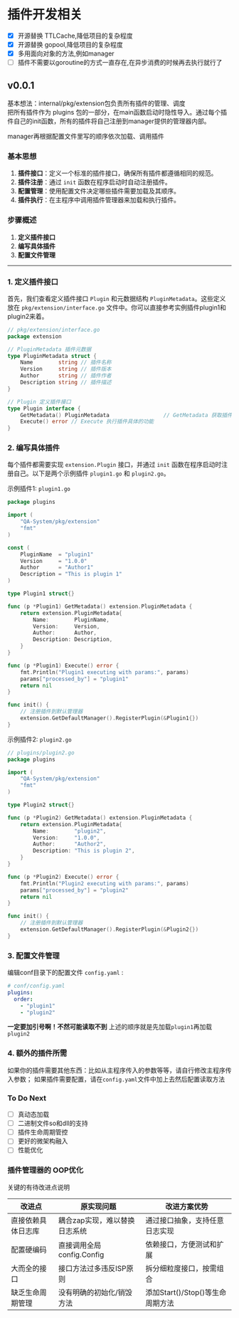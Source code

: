# 插件开发相关

- [x] 开源替换 TTLCache,降低项目的复杂程度
- [x] 开源替换 gopool,降低项目的复杂程度
- [x] 多用面向对象的方法,例如manager
- [ ] 插件不需要以goroutine的方式一直存在,在异步消费的时候再去执行就行了

## v0.0.1  

基本想法：internal/pkg/extension包负责所有插件的管理、调度  
把所有插件作为 plugins 包的一部分，在main函数启动时隐性导入。通过每个插件自己的init函数，所有的插件将自己注册到manager提供的管理器内部。

manager再根据配置文件里写的顺序依次加载、调用插件

### 基本思想

1. **插件接口**：定义一个标准的插件接口，确保所有插件都遵循相同的规范。
2. **插件注册**：通过 `init` 函数在程序启动时自动注册插件。
3. **配置管理**：使用配置文件决定哪些插件需要加载及其顺序。
4. **插件执行**：在主程序中调用插件管理器来加载和执行插件。

### 步骤概述

1. **定义插件接口**
2. **编写具体插件**
3. **配置文件管理**

---

### 1. 定义插件接口

首先，我们查看定义插件接口 `Plugin` 和元数据结构 `PluginMetadata`。这些定义放在 `pkg/extension/interface.go` 文件中。你可以直接参考实例插件plugin1和plugin2来着。

```go
// pkg/extension/interface.go
package extension

// PluginMetadata 插件元数据
type PluginMetadata struct {
    Name        string // 插件名称
    Version     string // 插件版本
    Author      string // 插件作者
    Description string // 插件描述
}

// Plugin 定义插件接口
type Plugin interface {
    GetMetadata() PluginMetadata                 // GetMetadata 获取插件元数据
    Execute() error // Execute 执行插件具体的功能
}
```

### 2. 编写具体插件

每个插件都需要实现 `extension.Plugin` 接口，并通过 `init` 函数在程序启动时注册自己。以下是两个示例插件 `plugin1.go` 和 `plugin2.go`。

示例插件1: `plugin1.go`

```go
package plugins

import (
    "QA-System/pkg/extension"
    "fmt"
)

const (
    PluginName  = "plugin1"
    Version     = "1.0.0"
    Author      = "Author1"
    Description = "This is plugin 1"
)

type Plugin1 struct{}

func (p *Plugin1) GetMetadata() extension.PluginMetadata {
    return extension.PluginMetadata{
        Name:        PluginName,
        Version:     Version,
        Author:      Author,
        Description: Description,
    }
}

func (p *Plugin1) Execute() error {
    fmt.Println("Plugin1 executing with params:", params)
    params["processed_by"] = "plugin1"
    return nil
}

func init() {
    // 注册插件到默认管理器
    extension.GetDefaultManager().RegisterPlugin(&Plugin1{})
}
```

示例插件2: `plugin2.go`

```go
// plugins/plugin2.go
package plugins

import (
    "QA-System/pkg/extension"
    "fmt"
)

type Plugin2 struct{}

func (p *Plugin2) GetMetadata() extension.PluginMetadata {
    return extension.PluginMetadata{
        Name:        "plugin2",
        Version:     "1.0.0",
        Author:      "Author2",
        Description: "This is plugin 2",
    }
}

func (p *Plugin2) Execute() error {
    fmt.Println("Plugin2 executing with params:", params)
    params["processed_by"] = "plugin2"
    return nil
}

func init() {
    // 注册插件到默认管理器
    extension.GetDefaultManager().RegisterPlugin(&Plugin2{})
}
```

### 3. 配置文件管理

编辑conf目录下的配置文件 `config.yaml` :

```yaml
# conf/config.yaml
plugins:
  order:
    - "plugin1"
    - "plugin2"
```

**一定要加引号啊！不然可能读取不到** 
上述的顺序就是先加载```plugin1```再加载```plugin2```

### 4. 额外的插件所需

如果你的插件需要其他东西：比如从主程序传入的参数等等，请自行修改主程序传入参数；
如果插件需要配置，请在```config.yaml```文件中加上去然后配置读取方法

### To Do Next

- [ ] 真动态加载
- [ ] 二进制文件so和dll的支持
- [ ] 插件生命周期管控
- [ ] 更好的微架构融入
- [ ] 性能优化

### 插件管理器的 OOP优化

关键的有待改进点说明

|改进点|原实现问题|改进方案优势
|----|----|----|
|直接依赖具体日志库|耦合zap实现，难以替换日志系统|通过接口抽象，支持任意日志实现|
|配置硬编码|直接调用全局config.Config|依赖接口，方便测试和扩展|
|大而全的接口|接口方法过多违反ISP原则|拆分细粒度接口，按需组合|
|缺乏生命周期管理|没有明确的初始化/销毁方法|添加Start()/Stop()等生命周期方法|